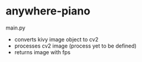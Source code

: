 # anywhere-piano

main.py 
- converts kivy image object to cv2
- processes cv2 image (process yet to be defined)
- returns image with fps

